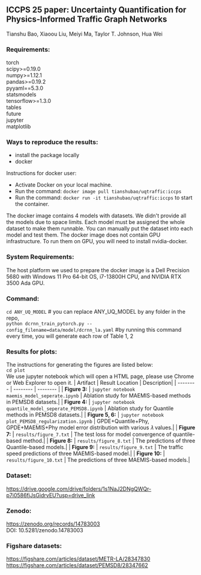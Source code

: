 ## **ICCPS 25 paper: Uncertainty Quantification for Physics-Informed Traffic Graph Networks**
Tianshu Bao, Xiaoou Liu, Meiyi Ma, Taylor T. Johnson, Hua Wei


### Requirements:
torch \
scipy>=0.19.0 \
numpy>=1.12.1 \
pandas>=0.19.2 \
pyyaml==5.3.0 \
statsmodels \
tensorflow>=1.3.0 \
tables \
future \
jupyter \
matplotlib


### Ways to reproduce the results: 
- install the package locally
- docker
  
Instructions for docker user:
- Activate Docker on your local machine. 
- Run the command: ``` docker image pull tianshubao/uqtraffic:iccps ``` 
- Run the command: ``` docker run -it tianshubao/uqtraffic:iccps ``` to start the container.  

The docker image contains 4 models with datasets. We didn't provide all the models due to space limits. Each model must be assigned the whole dataset to make them runnable. You can manually put the dataset into each model and test them. The docker image does not contain GPU infrastructure. To run them on GPU, you will need to install nvidia-docker. 

### System Requirements: 
The host platform we used to prepare the docker image is a Dell Precision 5680 with Windows 11 Pro 64-bit OS, i7-13800H CPU, and NVIDIA RTX 3500 Ada GPU.

### Command: 
```cd ANY_UQ_MODEL```            # you can replace ANY_UQ_MODEL by any folder in the repo,  \
```python dcrnn_train_pytorch.py --config_filename=data/model/dcrnn_la.yaml```    #by running this command every time, you will generate each row of Table 1, 2

### Results for plots: ###
The instructions for generating the figures are listed below: \
```cd plot``` \
We use jupyter notebook which will open a HTML page, please use Chrome or Web Explorer to open it.
| Artifact | Result Location | Description|
| -------- | -------- | -------- |
| **Figure 3:**    | `jupyter notebook maemis_model_seperate.ipynb` | Ablation study for MAEMIS-based methods in PEMSD8 datasets.|
| **Figure 4:**    | `jupyter notebook quantile_model_seperate_PEMSD8.ipynb` | Ablation study for Quantile methods in PEMSD8 datasets.|
| **Figure 5, 6:**   | `jupyter notebook plot_PEMSD8_regularization.ipynb` | GPDE+Quantile+Phy, GPDE+MAEMIS+Phy model error distribution with various 𝜆 values.|
| **Figure 7:**    | `results/figure_7.txt` | The test loss for model convergence of quantile-based method.|
| **Figure 8:**    | `results/figure_8.txt` | The predictions of three Quantile-based models.|
| **Figure 9:**    | `results/figure_9.txt` | The traffic speed predictions of three MAEMIS-based model.|
| **Figure 10:**    | `results/figure_10.txt` | The predictions of three MAEMIS-based models.|

### Dataset: 
https://drive.google.com/drive/folders/1s1NaJ2DNgQWQr-p7i0586fjJsGidrvEU?usp=drive_link

### Zenodo: 
https://zenodo.org/records/14783003 \
DOI: 10.5281/zenodo.14783003

### Figshare datasets:
https://figshare.com/articles/dataset/METR-LA/28347830 \
https://figshare.com/articles/dataset/PEMSD8/28347662
